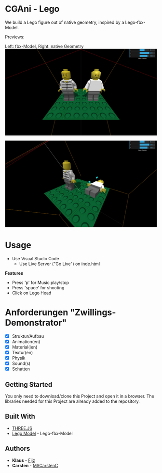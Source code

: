 # CGAni - Lego

We build a Lego figure out of native geometry, inspired by a Lego-fbx-Model.

Previews:

Left: fbx-Model, Right: native Geometry
![Preview1](Demonstrator/Preview1.png)

![Preview2](Demonstrator/Preview2.png)

# Usage

- Use Visual Studio Code
  - Use Live Server ("Go Live") on inde.html

**Features**

* Press 'p' for Music play/stop
* Press 'space' for shooting
* Click on Lego Head

# Anforderungen "Zwillings-Demonstrator"

- [X] Struktur/Aufbau
- [X] Animation(en)
- [X] Material(ien)
- [X] Textur(en)
- [X] Physik
- [X] Sound(s)
- [X] Schatten

## Getting Started

You only need to download/clone this Project and open it in a browser. The libraries needed for this Project are already added to the repository.

## Built With

* [THREE.JS](https://threejs.org/)
* [Lego Model](https://www.turbosquid.com/3d-models/lego-minifigure-lwo/619834) - Lego-fbx-Model

## Authors

* **Klaus** - [Fjiz](https://github.com/Fjiz)
* **Carsten** - [MSCarstenC](https://github.com/MScarstenC)
